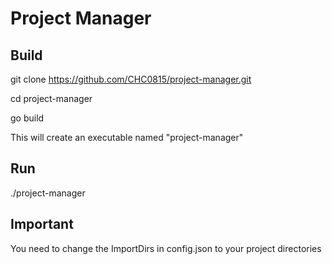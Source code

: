 # Project Manager

## Build

git clone https://github.com/CHC0815/project-manager.git

cd project-manager

go build

This will create an executable named "project-manager"

## Run

./project-manager

## Important

You need to change the ImportDirs in config.json to your project directories
